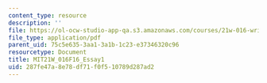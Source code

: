 ```yaml
---
content_type: resource
description: ''
file: https://ol-ocw-studio-app-qa.s3.amazonaws.com/courses/21w-016-writing-and-rhetoric-designing-meaning-fall-2016/287fe47a8e78df71f0f510789d287ad2_MIT21W_016F16_Essay1.pdf
file_type: application/pdf
parent_uid: 75c5e635-3aa1-3a1b-1c23-e37346320c96
resourcetype: Document
title: MIT21W_016F16_Essay1
uid: 287fe47a-8e78-df71-f0f5-10789d287ad2
---
```

